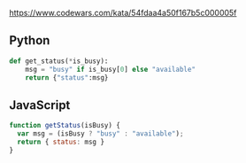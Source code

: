 https://www.codewars.com/kata/54fdaa4a50f167b5c000005f

## Python
```python
def get_status(*is_busy):
    msg = "busy" if is_busy[0] else "available"
    return {"status":msg}
```

## JavaScript
```js
function getStatus(isBusy) {
  var msg = (isBusy ? "busy" : "available");
  return { status: msg }
}
```